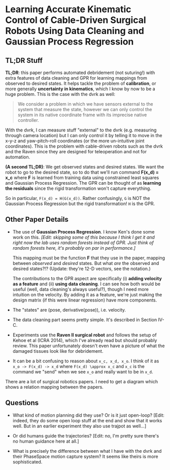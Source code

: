 # Learning Accurate Kinematic Control of Cable-Driven Surgical Robots Using Data Cleaning and Gaussian Process Regression

## TL;DR Stuff

**TL;DR**: this paper performs automated debridement (not suturing!) with extra
features of data cleaning and GPR for learning mappings from observed to desired
states. It helps tackle the problem of **calibration**, or more generally
**uncertainty in kinematics**, which I know by now to be a huge problem. This is
the case with the dvrk as well:

> We consider a problem in which we have sensors external to the system that
> measure the state, however we can only control the system in its native
> coordinate frame with its imprecise native controller.

With the dvrk, I can measure stuff "external" to the dvrk (e.g.  measuring
through camera location) but I can only control it by telling it to move in the
x-y-z and yaw-pitch-roll coordinates (or the more un-intuitive joint
coordinates). This is the problem with cable-driven robots such as the dvrk and
the Raven since they are designed for teleoperation and not for automation.

**(A second TL;DR)**: We get observed states and desired states. We want the
robot to go to the desired state, so to do that we'll run command **F(x_d) =
x_c** where **F** is learned from training data using constrained least squares
and Gaussian Process Regression. The GPR can be thought of as **learning the
residuals** since the rigid transformation won't capture everything.

So in particular, `F(x_d) = H(G(x_d))`. Rather confusingly, `G` is NOT the
Gaussian Process Regression but the rigid transformation! `H` is the GPR.


## Other Paper Details

- The use of **Gaussian Process Regression**. I know Ken's done some work on
  this. *[Edit: skipping some of this because I think I get it and right now the
  lab uses random forests instead of GPR. Just think of random forests here,
  it's probably on par in performance.]*
  
  This mapping must be the function **F** that they use in the paper, mapping
  between *observed* and *desired* states. But what *are* the observed and
  desired states?!? (Update: they're 12-D vectors, see the notation.)

  The contributions to the GPR aspect are specifically (i) **adding velocity as
  a feature** and (ii) **using data cleaning**. I can see how both would be
  useful (well, data cleaning's always useful?), though I need more intuition on
  the velocity. By adding it as a feature, we're just making the design matrix
  (if this were linear regression) have more components.

- The "states" are (pose, derivative(pose)), i.e. velocity.

- The data cleaning part seems pretty simple. It's described in Section IV-C.

- Experiments use the **Raven II surgical robot** and follows the setup of Kehoe
  et al (ICRA 2014), which I've already read but should probably review.  This
  paper unfortunately doesn't even have a picture of what the damaged tissues
  look like for debridement. 

- It can be a bit confusing to reason about `x_c, x_d, x_o`. I think of it as
  `x_o -> F(x_d) -> x_d` where `F(x_d) \approx x_c` and `x_c` is the command we
  "send" when we see `x_o` and really want to be in `x_d`.

There are a lot of surgical robotics papers. I need to get a diagram which
shows a relation mapping between the papers.


## Questions

- What kind of motion planning did they use? Or is it just open-loop? [Edit:
  indeed, they do some open loop stuff at the end and show that it works well.
  But in an earlier experiment they also use trajpot as well...]

- Or did humans guide the trajectories? [Edit: no, I'm pretty sure there's no
  human guidance here at all.]

- What is precisely the difference between what I have with the dvrk and their
  PhaseSpace motion capture system? It seems like theirs is more sophisticated.
